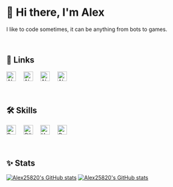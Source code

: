 # 👋 Hi there, I'm Alex 
I like to code sometimes, it can be anything from bots to games. 

<br> 

## 🔗 Links
[<img height="25px" alt="Alex's LinkedIn" src="https://cdn.simpleicons.org/linkedin/#0A66C2"/>](https://linkedin.com/in/alexander-sj%C3%B6gren)
&nbsp;
&nbsp;
[<img height="25px" alt="Alex's itch.io" src="https://cdn.simpleicons.org/itchdotio/#FA5C5C"/>](https://alex25820.itch.io)
&nbsp;
&nbsp;
[<img height="25px" alt="Alex's X (Twitter)" src="https://cdn.simpleicons.org/x/black/white"/>](https://x.com/Alex25820)
&nbsp;
&nbsp;
[<img height="25px" alt="Alex's GitHub" src="https://cdn.simpleicons.org/github/black/white"/>](https://github.com/Alex25820)

<br>

## 🛠 Skills
[<img height="25px" alt="Python" src="https://svgrepo.com/show/354238/python.svg"/>](https://www.python.org)
&nbsp;
&nbsp;
[<img height="25px" alt="C#" src="https://svgrepo.com/show/353622/c-sharp.svg"/>](https://docs.microsoft.com/en-us/dotnet/csharp)
&nbsp;
&nbsp;
[<img height="25px" alt="Unity" src="https://cdn.simpleicons.org/unity/black/white"/>](https://unity.com)
&nbsp;
&nbsp;
[<img height="25px" alt="Godot" src="https://godotengine.org/assets/press/icon_color.svg"/>](https://godotengine.org)

<br>

## ✨ Stats
[![Alex25820's GitHub stats](https://github-readme-stats.vercel.app/api?username=Alex25820&count_private=true&show_icons=true&theme=dark&include_all_commits=true)](https://github.com/Alex25820#gh-dark-mode-only)
[![Alex25820's GitHub stats](https://github-readme-stats.vercel.app/api?username=Alex25820&count_private=true&show_icons=true&include_all_commits=true)](https://github.com/Alex25820#gh-light-mode-only)
